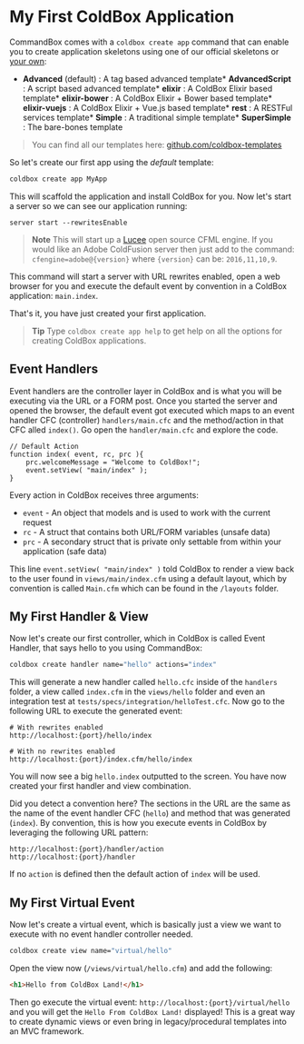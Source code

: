 # My First ColdBox Application

CommandBox comes with a `coldbox create app` command that can enable you to create application skeletons using one of our official skeletons or [your own](/full/recipes/application_templates.md):

* **Advanced** (default) : A tag based advanced template* **AdvancedScript** : A script based advanced template* **elixir** : A ColdBox Elixir based template* **elixir-bower** : A ColdBox Elixir + Bower based template* **elixir-vuejs** : A ColdBox Elixir + Vue.js based template* **rest** : A RESTFul services template* **Simple** : A traditional simple template* **SuperSimple** : The bare-bones template


> You can find all our templates here: [github.com/coldbox-templates](https://github.com/coldbox-templates)

So let's create our first app using the _default_ template:

```bash
coldbox create app MyApp
```

This will scaffold the application and install ColdBox for you. Now let's start a server so we can see our application running:

```
server start --rewritesEnable
```

> **Note** This will start up a [Lucee](https://www.lucee.org) open source CFML engine. If you would like an Adobe ColdFusion server then just add to the command: `cfengine=adobe@{version}` where `{version}` can be: `2016,11,10,9`. 

This command will start a server with URL rewrites enabled, open a web browser for you and execute the default event by convention in a ColdBox application: `main.index`.

That's it, you have just created your first application.

> **Tip** Type `coldbox create app help` to get help on all the options for creating ColdBox applications.


## Event Handlers

Event handlers are the controller layer in ColdBox and is what you will be executing via the URL or a FORM post.  Once you started the server and opened the browser, the default event got executed which maps to an event handler CFC (controller) `handlers/main.cfc` and the method/action in that CFC alled `index()`. Go open the `handler/main.cfc` and explore the code.

```
// Default Action
function index( event, rc, prc ){ 
    prc.welcomeMessage = "Welcome to ColdBox!";    
    event.setView( "main/index" );
}
```

Every action in ColdBox receives three arguments:

* `event` - An object that models and is used to work with the current request
* `rc` - A struct that contains both URL/FORM variables (unsafe data)
* `prc` - A secondary struct that is private only settable from within your application (safe data)

This line `event.setView( "main/index" )` told ColdBox to render a view back to the user found in `views/main/index.cfm` using a default layout, which by convention is called `Main.cfm` which can be found in the `/layouts` folder.


## My First Handler & View

Now let's create our first controller, which in ColdBox is called Event Handler, that says hello to you using CommandBox:

```bash
coldbox create handler name="hello" actions="index"
```

This will generate a new handler called `hello.cfc` inside of the `handlers` folder, a view called `index.cfm` in the `views/hello` folder and even an integration test at `tests/specs/integration/helloTest.cfc`. Now go to the following URL to execute the generated event:

```
# With rewrites enabled
http://localhost:{port}/hello/index

# With no rewrites enabled
http://localhost:{port}/index.cfm/hello/index

```

You will now see a big `hello.index` outputted to the screen. You have now created your first handler and view combination.  

Did you detect a convention here? The sections in the URL are the same as the name of the event handler CFC (`hello`) and method that was generated (`index`).  By convention, this is how you execute events in ColdBox by leveraging the following URL pattern:

```
http://localhost:{port}/handler/action
http://localhost:{port}/handler
```

If no `action` is defined then the default action of `index` will be used.

## My First Virtual Event

Now let's create a virtual event, which is basically just a view we want to execute with no event handler controller needed.

```bash
coldbox create view name="virtual/hello"
```

Open the view now (`/views/virtual/hello.cfm`) and add the following:

```html
<h1>Hello from ColdBox Land!</h1>
```

Then go execute the virtual event: `http://localhost:{port}/virtual/hello` and you will get the `Hello From ColdBox Land!` displayed!  This is a great way to create dynamic views or even bring in legacy/procedural templates into an MVC framework.